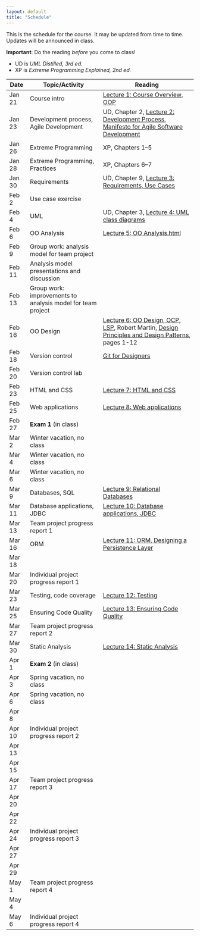 ```yaml
---
layout: default
title: "Schedule"
---
```


This is the schedule for the course.  It may be updated from time to time.  Updates will be announced in class.

**Important**: Do the reading *before* you come to class!

* UD is *UML Distilled, 3rd ed.*
* XP is *Extreme Programming Explained, 2nd ed.*

Date | Topic/Activity | Reading
---- | -------------- | -------
Jan 21 | Course intro | [Lecture 1: Course Overview, OOP](lectures/lecture01.html)
Jan 23 | Development process, Agile Development | UD, Chapter 2, [Lecture 2: Development Process](lectures/lecture02.html), [Manifesto for Agile Software Development](http://www.agilemanifesto.org/)
Jan 26 | Extreme Programming | XP, Chapters 1&ndash;5
Jan 28 | Extreme Programming, Practices | XP, Chapters 6&ndash;7
Jan 30 | Requirements | UD, Chapter 9, [Lecture 3: Requirements, Use Cases](lectures/lecture03.html)
Feb 2 | Use case exercise |
Feb 4 | UML | UD, Chapter 3, [Lecture 4: UML class diagrams](lectures/lecture04.html)
Feb 6 | OO Analysis | [Lecture 5: OO Analysis.html](lectures/lecture05.html)
Feb 9 | Group work: analysis model for team project
Feb 11 | Analysis model presentations and discussion
Feb 13 | Group work: improvements to analysis model for team project
Feb 16 | OO Design | [Lecture 6: OO Design, OCP, LSP](lectures/lecture06.html), Robert Martin, [Design Principles and Design Patterns](http://www.objectmentor.com/resources/articles/Principles_and_Patterns.pdf), pages 1-12
Feb 18 | Version control | [Git for Designers](http://hoth.entp.com/output/git_for_designers.html)
Feb 20 | Version control lab |
Feb 23 | HTML and CSS | [Lecture 7: HTML and CSS](lectures/lecture07.html)
Feb 25 | Web applications | [Lecture 8: Web applications](lectures/lecture08.html)
Feb 27 | **Exam 1** (in class)
Mar 2 | Winter vacation, no class
Mar 4 | Winter vacation, no class
Mar 6 | Winter vacation, no class
Mar 9 | Databases, SQL | [Lecture 9: Relational Databases](lectures/lecture09.html)
Mar 11 | Database applications, JDBC | [Lecture 10: Database applications, JDBC](lectures/lecture10.html)
Mar 13 | Team project progress report 1
Mar 16 | ORM | [Lecture 11: ORM, Designing a Persistence Layer](lectures/lecture11.html)
Mar 18 |
Mar 20 | Individual project progress report 1
Mar 23 | Testing, code coverage | [Lecture 12: Testing](lectures/lecture12.html)
Mar 25 | Ensuring Code Quality | [Lecture 13: Ensuring Code Quality](lectures/lecture13.html)
Mar 27 | Team project progress report 2
Mar 30 | Static Analysis | [Lecture 14: Static Analysis](lectures/lecture14.html)
Apr 1 | **Exam 2** (in class)
Apr 3 | Spring vacation, no class
Apr 6 | Spring vacation, no class
Apr 8 |
Apr 10 | Individual project progress report 2
Apr 13 |
Apr 15 |
Apr 17 | Team project progress report 3
Apr 20 |
Apr 22 |
Apr 24 | Individual project progress report 3
Apr 27 |
Apr 29 |
May 1 | Team project progress report 4
May 4 |
May 6 | Individual project progress report 4
